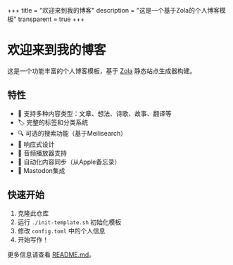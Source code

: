 +++
title = "欢迎来到我的博客"
description = "这是一个基于Zola的个人博客模板"
transparent = true
+++

# 欢迎来到我的博客

这是一个功能丰富的个人博客模板，基于 [Zola](https://www.getzola.org/) 静态站点生成器构建。

## 特性

- 📝 支持多种内容类型：文章、想法、诗歌、故事、翻译等
- 🏷️ 完整的标签和分类系统
- 🔍 可选的搜索功能（基于Meilisearch）
- 📱 响应式设计
- 🎵 音频播放器支持
- 🔄 自动化内容同步（从Apple备忘录）
- 🐘 Mastodon集成

## 快速开始

1. 克隆此仓库
2. 运行 `./init-template.sh` 初始化模板
3. 修改 `config.toml` 中的个人信息
4. 开始写作！

更多信息请查看 [README.md](README.md)。
